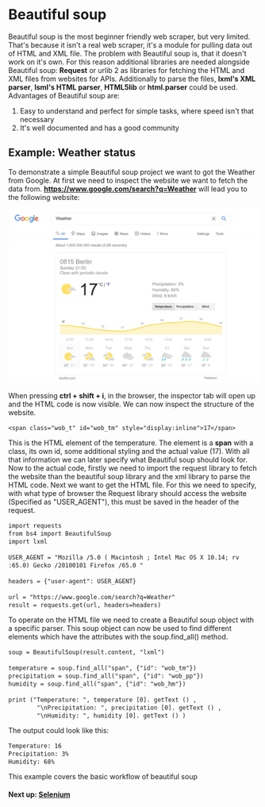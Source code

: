 # Beautiful soup

Beautiful soup is the most beginner friendly web scraper, but very limited.
That's because it isn't a real web scraper, it's a module for pulling data out of HTML and XML file.
The problem with Beautiful soup is, that it doesn't work on it's own. For this reason additional libraries
are needed alongside Beautiful soup:
**Request** or urlib 2 as libraries for fetching the HTML and XML files from websites for APIs.
Additionally to parse the files, **lxml's XML parser**, **lsml's HTML parser**, **HTML5lib** or **html.parser** could be used.
Advantages of Beautiful soup are:

1. Easy to understand and perfect for simple tasks, where speed isn't that necessary
2. It's well documented and has a good community

## Example: Weather status
To demonstrate a simple Beautiful soup project we want to got the Weather from Google. 
At first we need to inspect the website we want to fetch the data from. 
**https://www.google.com/search?q=Weather** will lead you to the following website:

![Google Weather website](./img/bs4/bs4_example_website.jpg "Google Weather website")

When pressing **ctrl + shift + i**, in the browser, the inspector tab will open up and the HTML code is now visible.
We can now inspect the structure of the website.

```
<span class="wob_t" id="wob_tm" style="display:inline">17</span>
```
This is the HTML element of the temperature. The element is a **span** with a class, its own id, some additional styling and 
the actual value (17). With all that information we can later specify what Beautiful soup should look for.
Now to the actual code, firstly we need to import the request library to fetch the website than the beautiful soup library
and the xml library to parse the HTML code.
Next we want to get the HTML file. For this we need to specify, with what type of browser the Request library should access
the website (Specified as "USER_AGENT"), this must be saved in the header of the request.

```
import requests
from bs4 import BeautifulSoup
import lxml

USER_AGENT = "Mozilla /5.0 ( Macintosh ; Intel Mac OS X 10.14; rv :65.0) Gecko /20100101 Firefox /65.0 "

headers = {"user-agent": USER_AGENT}

url = "https://www.google.com/search?q=Weather"
result = requests.get(url, headers=headers)
```
To operate on the HTML file we need to create a Beautiful soup object with a specific parser. This soup object can now 
be used to find different elements which have the attributes with the soup.find_all() method.
```
soup = BeautifulSoup(result.content, "lxml")

temperature = soup.find_all("span", {"id": "wob_tm"})
precipitation = soup.find_all("span", {"id": "wob_pp"})
humidity = soup.find_all("span", {"id": "wob_hm"})

print ("Temperature: ", temperature [0]. getText () , 
        "\nPrecipitation: ", precipitation [0]. getText () ,
        "\nHumidity: ", humidity [0]. getText () )
```

The output could look like this:
```
Temperature: 16
Precipitation: 3%
Humidity: 68%
```
This example covers the basic workflow of beautiful soup

#### Next up: [Selenium](Selenium.md)
